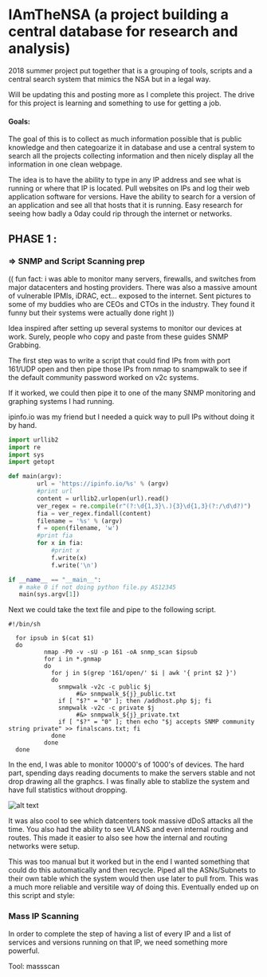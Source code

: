 # IAmTheNSA (a project building a central database for research and analysis)
2018 summer project put together that is a grouping of tools, scripts and a central search system that mimics the NSA but in a legal way. 


Will be updating this and posting more as I complete this project. The drive for this project is learning and something to use for getting a job.


#### Goals:

The goal of this is to collect as much information possible that is public knowledge and then categoarize it in database and use a central system to search all the projects collecting information and then nicely display all the information in one clean webpage.

The idea is to have the ability to type in any IP address and see what is running or where that IP is located. Pull websites on IPs and log their web application software for versions. Have the ability to search for a version of an application and see all that hosts that it is running. Easy research for seeing how badly a 0day could rip through the internet or networks. 

## PHASE 1 :

### => SNMP and Script Scanning prep
(( fun fact: i was able to monitor many servers, firewalls, and switches from major datacenters and hosting providers. There was also a massive amount of vulnerable IPMIs, iDRAC, ect... exposed to the internet. Sent pictures to some of my buddies who are CEOs and CTOs in the industry. They found it funny but their systems were actually done right )) 

Idea inspired after setting up several systems to monitor our devices at work. Surely, people who copy and paste from these guides 
SNMP Grabbing. 

The first step was to write a script that could find IPs from with port 161/UDP open and then pipe those IPs from nmap to snampwalk to see if the default community password worked on v2c systems.

If it worked, we could then pipe it to one of the many SNMP monitoring and graphing systems I had running. 

ipinfo.io was my friend but I needed a quick way to pull IPs without doing it by hand. 

```python
import urllib2
import re
import sys
import getopt

def main(argv):
        url = 'https://ipinfo.io/%s' % (argv)
        #print url
        content = urllib2.urlopen(url).read()
        ver_regex = re.compile(r"(?:\d{1,3}\.){3}\d{1,3}(?:/\d\d?)")
        fia = ver_regex.findall(content)
        filename = '%s' % (argv)
        f = open(filename, 'w')
        #print fia
        for x in fia:
            #print x
            f.write(x)
            f.write('\n')

if __name__ == "__main__":
   # make 0 if not doing python file.py AS12345
   main(sys.argv[1])
```

Next we could take the text file and pipe to the following script.

```
#!/bin/sh

  for ipsub in $(cat $1)
  do
          nmap -P0 -v -sU -p 161 -oA snmp_scan $ipsub
          for i in *.gnmap
          do
            for j in $(grep '161/open/' $i | awk '{ print $2 }')
            do
              snmpwalk -v2c -c public $j
                   #&> snmpwalk_${j}_public.txt
              if [ "$?" = "0" ]; then /addhost.php $j; fi
              snmpwalk -v2c -c private $j
                   #&> snmpwalk_${j}_private.txt
              if [ "$?" = "0" ]; then echo "$j accepts SNMP community string private" >> finalscans.txt; fi
            done
          done
  done
  ```

In the end, I was able to monitor 10000's of 1000's of devices. The hard part, spending days reading documents to make the servers stable and not drop drawing all the graphcs. I was finally able to stablize the system and have full statistics without dropping.

![alt text](https://preview.ibb.co/dbxDrJ/Untitled.png "SNMP GRAPHS")

It was also cool to see which datcenters took massive dDoS attacks all the time. You also had the ability to see VLANS and even internal routing and routes. This made it easier to also see how the internal and routing networks were setup. 


This was too manual but it worked but in the end I wanted something that could do this automatically and then recycle. Piped all the ASNs/Subnets to their own table which the system would then use later to pull from. This was a much more reliable and versitile way of doing this. Eventually ended up on this script and style:





### Mass IP Scanning

In order to complete the step of having a list of every IP and a list of services and versions running on that IP, we need something more powerful. 

Tool: 
massscan
